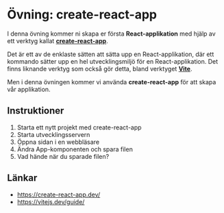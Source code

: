 # Övning: create-react-app

I denna övning kommer ni skapa er första **React-applikation** med hjälp av ett verktyg kallat **[create-react-app](https://create-react-app.dev/)**.

Det är ett av de enklaste sätten att sätta upp en React-applikation, där ett kommando sätter upp en hel utvecklingsmiljö för en React-applikation.
Det finns liknande verktyg som också gör detta, bland verktyget **[Vite](https://vitejs.dev/guide/)**.

Men i denna övningen kommer vi använda **create-react-app** för att skapa vår applikation.

## Instruktioner

1. Starta ett nytt projekt med create-react-app
2. Starta utvecklingsservern
3. Öppna sidan i en webbläsare
4. Ändra App-komponenten och spara filen 
5. Vad hände när du sparade filen?

## Länkar
- https://create-react-app.dev/
- https://vitejs.dev/guide/